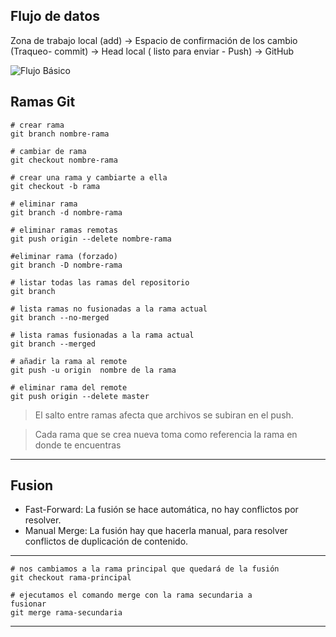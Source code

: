 ## Flujo de datos
Zona de trabajo local (add) → Espacio de confirmación de los cambio (Traqueo- commit) →
Head local ( listo para enviar -  Push) → GitHub

![Flujo Básico](https://jonmircha.com/img/blog/git-flow.png)

## Ramas Git

    # crear rama
    git branch nombre-rama

    # cambiar de rama
    git checkout nombre-rama

    # crear una rama y cambiarte a ella
    git checkout -b rama

    # eliminar rama
    git branch -d nombre-rama

    # eliminar ramas remotas
    git push origin --delete nombre-rama

    #eliminar rama (forzado)
    git branch -D nombre-rama

    # listar todas las ramas del repositorio
    git branch

    # lista ramas no fusionadas a la rama actual
    git branch --no-merged

    # lista ramas fusionadas a la rama actual
    git branch --merged

    # añadir la rama al remote
    git push -u origin  nombre de la rama
    
    # eliminar rama del remote
    git push origin --delete master

> El salto entre ramas afecta que archivos se subiran en el push.

> Cada rama que se crea nueva toma como referencia la rama
> en donde te encuentras
--- 
## Fusion
- Fast-Forward: La fusión se hace automática, no hay conflictos por resolver.
- Manual Merge: La fusión hay que hacerla manual, para resolver conflictos de duplicación de contenido.
---
    # nos cambiamos a la rama principal que quedará de la fusión
    git checkout rama-principal

    # ejecutamos el comando merge con la rama secundaria a 
    fusionar
    git merge rama-secundaria
---